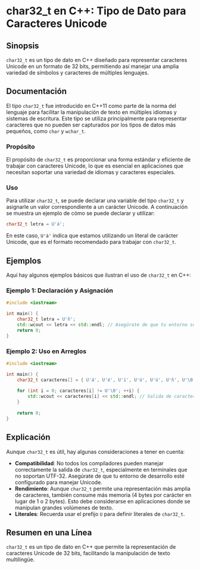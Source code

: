 <!--
Meta Description: # char32_t en C++: Tipo de Dato para Caracteres Unicode ## Sinopsis `char32_t` es un tipo de dato en C++ diseñado para representar caracteres Unicode ...
Meta Keywords: char32_t, caracteres, que, para, unicode
-->

# char32_t en C++: Tipo de Dato para Caracteres Unicode

## Sinopsis
`char32_t` es un tipo de dato en C++ diseñado para representar caracteres Unicode en un formato de 32 bits, permitiendo así manejar una amplia variedad de símbolos y caracteres de múltiples lenguajes.

## Documentación
El tipo `char32_t` fue introducido en C++11 como parte de la norma del lenguaje para facilitar la manipulación de texto en múltiples idiomas y sistemas de escritura. Este tipo se utiliza principalmente para representar caracteres que no pueden ser capturados por los tipos de datos más pequeños, como `char` y `wchar_t`. 

### Propósito
El propósito de `char32_t` es proporcionar una forma estándar y eficiente de trabajar con caracteres Unicode, lo que es esencial en aplicaciones que necesitan soportar una variedad de idiomas y caracteres especiales.

### Uso
Para utilizar `char32_t`, se puede declarar una variable del tipo `char32_t` y asignarle un valor correspondiente a un carácter Unicode. A continuación se muestra un ejemplo de cómo se puede declarar y utilizar:

```cpp
char32_t letra = U'á';
```

En este caso, `U'á'` indica que estamos utilizando un literal de carácter Unicode, que es el formato recomendado para trabajar con `char32_t`.

## Ejemplos
Aquí hay algunos ejemplos básicos que ilustran el uso de `char32_t` en C++:

### Ejemplo 1: Declaración y Asignación
```cpp
#include <iostream>

int main() {
    char32_t letra = U'ñ';
    std::wcout << letra << std::endl; // Asegúrate de que tu entorno soporta salida UTF-32
    return 0;
}
```

### Ejemplo 2: Uso en Arreglos
```cpp
#include <iostream>

int main() {
    char32_t caracteres[] = { U'á', U'é', U'í', U'ó', U'ú', U'ñ', U'\0' };
    
    for (int i = 0; caracteres[i] != U'\0'; ++i) {
        std::wcout << caracteres[i] << std::endl; // Salida de caracteres
    }
    
    return 0;
}
```

## Explicación
Aunque `char32_t` es útil, hay algunas consideraciones a tener en cuenta:

- **Compatibilidad**: No todos los compiladores pueden manejar correctamente la salida de `char32_t`, especialmente en terminales que no soportan UTF-32. Asegúrate de que tu entorno de desarrollo esté configurado para manejar Unicode.
- **Rendimiento**: Aunque `char32_t` permite una representación más amplia de caracteres, también consume más memoria (4 bytes por carácter en lugar de 1 o 2 bytes). Esto debe considerarse en aplicaciones donde se manipulan grandes volúmenes de texto.
- **Literales**: Recuerda usar el prefijo `U` para definir literales de `char32_t`.

## Resumen en una Línea
`char32_t` es un tipo de dato en C++ que permite la representación de caracteres Unicode de 32 bits, facilitando la manipulación de texto multilingüe.